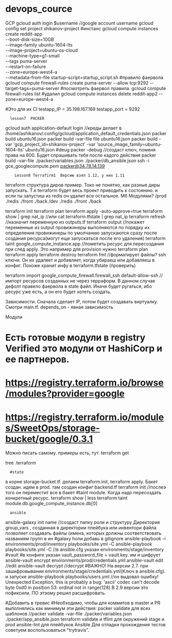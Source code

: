 # devops_cource

GCP
gcloud auth login $username //google account username
gcloud config set project shikanov-project
#инстанс
 gcloud compute instances create reddit-app \
--boot-disk-size=10GB \
--image-family ubuntu-1604-lts \
--image-project=ubuntu-os-cloud \
--machine-type=g1-small \
--tags puma-server \
--restart-on-failure \
--zone=europe-west4-a \
--metadata-from-file startup-script=startup_script.sh
#правило фаервола
gcloud compute firewall-rules create puma-server --allow tcp:9292 --target-tags=puma-server
#посмотреть фаервол правила.
gcloud compute firewall-rules list
#удалил
gcloud compute instances delete reddit-app2 --zone=europe-west4-a

#Это для их CI
testapp_IP = 35.198.167.169
testapp_port = 9292

      lesson7  PACKER
gcloud auth application-default login //креды делает в  /home/ashikanov/.config/gcloud/application_default_credentials.json
packer build ubuntu16.json
packer build -var-file file ubuntu16.json
packer build -var 'gcp_project_id=shikanov-project' -var 'source_image_family=ubuntu-1604-lts'  ubuntu16.json
#deug
packer -debug //создаст ключ, поменя права на 600. Будет спрашивать тебя после кадого действия
packer build -var-file ./packer/variables.json ./packer/db_ansible.json
ssh -i gce_googlecompute.pem packer@34.78.14.139

    	Lesson8 Terrafirm1  Версию взял 1.12, у них 1.11
terraform структура диров пример. Токо не понятно, как разные диры запускать. Т.к terraform будет весь проект приводить к состоянию. и если ты запустиш из redis он удалит все остальное. Мб Модулями?
/prod
  ./redis
  ./front
  ./back
/dev
  ./redis
  ./front
  ./back

terraform init
terraform  plan
terraform  apply -auto-approve=true
terraform show | grep nat_ip //или cat terraform.tfstate | grep nat_ip
terraform refresh //назначит переменную из outputs.tf
terraform output //покажет переменные из output
  провижинеры выполняются по порядку их определения
  провижинеры по умолчанию запускаются сразу после создания ресурса(могут еще запускаться после его удаления)
terraform taint google_compute_instance.app //пометить ресурс для пересоздания при след apply. Это например для provision нужно
terraform plan
terraform apply
terraform  destroy
terraform fmt //форматирует файлы?
  ssh ключи. Он их удаляет и добавляет, когда убираеш или добавляеш в конфиг. Похоже хранит инфу в terraform.tfstate (проверить)

terraform import google_compute_firewall.firewall_ssh default-allow-ssh   //импорт ресурсов созданных не через терраформ. В данном случае дефолт правело фаервола в state файл. Иначе будет ругаться, ибо ресурс уже есть, а он его будет хотеть создать.

  Зависимости.
Сначала сделает IP, потом будет создавать виртуалку. Смотри main.tf. 
depends_on  - явная зависимость

  Модули
# Есть готовые модули в registry Verified это модули от HashiCorp и ее партнеров.
# https://registry.terraform.io/browse/modules?provider=google
# https://registry.terraform.io/modules/SweetOps/storage-bucket/google/0.3.1
Можно писать самому. примеры есть, тут.
terraform get


tree .terraform

      #state
в корне storage-bucket.tf. делаем terraform.init, terraform apply.
Бакет создан.
идем в prod.
там создан конфиг backend.tf 
terraform init //послеэ того он переместит все в бакет
     #taint module. Когда надо пересоздать конкретный ресурс.
terraform  show | less
terraform taint  module.db.google_compute_instance.db[0]


      ansible
ansible-galaxy init name //создаст папку роли и структуру
Директория group_vars , созданная в директории плейбука или инвентори файла позволяет создавать файлы (имена, которых должны соответствовать названиям групп в ин
#galaxy hоли добавь в gitignore
ansible-playbook -i environments/prod/inventory playbooks/site.yml -С
ansible-playbook  playbooks/site.yml -С //в ansible.cfg указан environments/stage/inventory
  #vault
#в конфиге указан vault_password_file = vault.key. им и шифрует
ansible-vault encrypt environments/prod/credentials.yml 
ansible-vault edit <file>  //edit
ansible-vault decrypt <file>  //decrypt
  #ВАЖНО! На версии 2.7. при зашифровывании  environments/stage/credentials.yml(Ключ в ansible.cfg). и запуске
ansible-playbook playbooks/users.yml  //он выдовал ошибку! 
Unexpected Exception, this is probably a bug: 'ascii' codec can't decode byte 0xd0 in position 53: ordinal not in range(128)
В 2.9 версии это пофиксили. ПО этэому решил расшифровать.

  #Добавить в тревис
  #Необходимо, чтобы для коммитов в master и PR выполнялись как минимум эти действия:
packer validate для всех шаблонов   //packer validate -var-file ./packer/variables.json ./packer/app_ansible.json
terraform validate и tflint для окружений stage и prod
ansible-lint для плейбуков Ansible
Для отладки прохождения тестов советуем воспользоваться "trytravis".